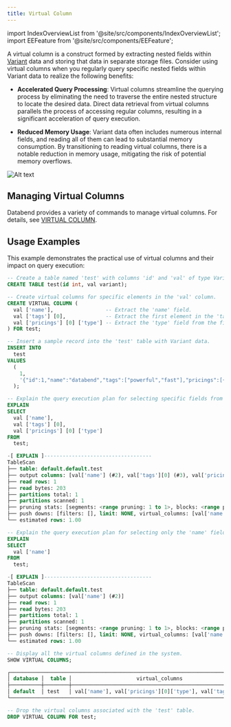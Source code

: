 ```yaml
---
title: Virtual Column
---
```


import IndexOverviewList from '@site/src/components/IndexOverviewList';
import EEFeature from '@site/src/components/EEFeature';

<EEFeature featureName='VIRTUAL COLUMN'/>

A virtual column is a construct formed by extracting nested fields within [Variant](/sql/sql-reference/data-types/variant) data and storing that data in separate storage files. Consider using virtual columns when you regularly query specific nested fields within Variant data to realize the following benefits:

- **Accelerated Query Processing**: Virtual columns streamline the querying process by eliminating the need to traverse the entire nested structure to locate the desired data. Direct data retrieval from virtual columns parallels the process of accessing regular columns, resulting in a significant acceleration of query execution.

- **Reduced Memory Usage**: Variant data often includes numerous internal fields, and reading all of them can lead to substantial memory consumption. By transitioning to reading virtual columns, there is a notable reduction in memory usage, mitigating the risk of potential memory overflows.

![Alt text](/img/sql/virtual-column.png)

## Managing Virtual Columns

Databend provides a variety of commands to manage virtual columns. For details, see [VIRTUAL COLUMN](/sql/sql-commands/ddl/virtual-column/).

## Usage Examples

This example demonstrates the practical use of virtual columns and their impact on query execution:

```sql
-- Create a table named 'test' with columns 'id' and 'val' of type Variant.
CREATE TABLE test(id int, val variant);

-- Create virtual columns for specific elements in the 'val' column.
CREATE VIRTUAL COLUMN (
  val ['name'],                 -- Extract the 'name' field.
  val ['tags'] [0],             -- Extract the first element in the 'tags' array.
  val ['pricings'] [0] ['type'] -- Extract the 'type' field from the first pricing in the 'pricings' array.
) FOR test;

-- Insert a sample record into the 'test' table with Variant data.
INSERT INTO
  test
VALUES
  (
    1,
    '{"id":1,"name":"databend","tags":["powerful","fast"],"pricings":[{"type":"Standard","price":"Pay as you go"},{"type":"Enterprise","price":"Custom"}]}'
  );

-- Explain the query execution plan for selecting specific fields from the table.
EXPLAIN
SELECT
  val ['name'],
  val ['tags'] [0],
  val ['pricings'] [0] ['type']
FROM
  test;

-[ EXPLAIN ]-----------------------------------
TableScan
├── table: default.default.test
├── output columns: [val['name'] (#2), val['tags'][0] (#3), val['pricings'][0]['type'] (#4)]
├── read rows: 1
├── read bytes: 203
├── partitions total: 1
├── partitions scanned: 1
├── pruning stats: [segments: <range pruning: 1 to 1>, blocks: <range pruning: 1 to 1, bloom pruning: 0 to 0>]
├── push downs: [filters: [], limit: NONE, virtual_columns: [val['name'], val['pricings'][0]['type'], val['tags'][0]]]
└── estimated rows: 1.00

-- Explain the query execution plan for selecting only the 'name' field from the table.
EXPLAIN
SELECT
  val ['name']
FROM
  test;

-[ EXPLAIN ]-----------------------------------
TableScan
├── table: default.default.test
├── output columns: [val['name'] (#2)]
├── read rows: 1
├── read bytes: 203
├── partitions total: 1
├── partitions scanned: 1
├── pruning stats: [segments: <range pruning: 1 to 1>, blocks: <range pruning: 1 to 1, bloom pruning: 0 to 0>]
├── push downs: [filters: [], limit: NONE, virtual_columns: [val['name']]]
└── estimated rows: 1.00

-- Display all the virtual columns defined in the system.
SHOW VIRTUAL COLUMNS;

┌─────────────────────────────────────────────────────────────────────────────┐
│ database │  table │                     virtual_columns                     │
├──────────┼────────┼─────────────────────────────────────────────────────────┤
│ default  │ test   │ val['name'], val['pricings'][0]['type'], val['tags'][0] │
└─────────────────────────────────────────────────────────────────────────────┘

-- Drop the virtual columns associated with the 'test' table.
DROP VIRTUAL COLUMN FOR test;
```
